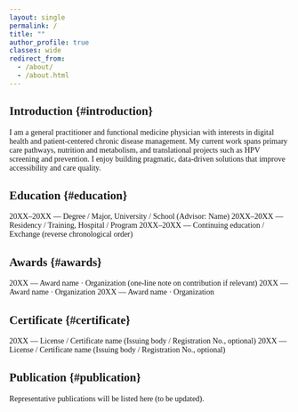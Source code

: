 ```yaml
---
layout: single
permalink: /
title: ""
author_profile: true
classes: wide
redirect_from:
  - /about/
  - /about.html
---
```



## Introduction {#introduction}
I am a general practitioner and functional medicine physician with interests in digital health and patient-centered chronic disease management. My current work spans primary care pathways, nutrition and metabolism, and translational projects such as HPV screening and prevention. I enjoy building pragmatic, data-driven solutions that improve accessibility and care quality.

## Education {#education}
20XX–20XX — Degree / Major, University / School (Advisor: Name)
20XX–20XX — Residency / Training, Hospital / Program
20XX–20XX — Continuing education / Exchange (reverse chronological order)

## Awards {#awards}
20XX — Award name · Organization (one-line note on contribution if relevant)
20XX — Award name · Organization
20XX — Award name · Organization

## Certificate {#certificate}
20XX — License / Certificate name (Issuing body / Registration No., optional)
20XX — License / Certificate name (Issuing body / Registration No., optional)

## Publication {#publication}
Representative publications will be listed here (to be updated).

<!-- If you want auto-rendered entries later, uncomment and ensure _publications/ has items:

{% assign pubs = site.publications | sort: "date" | reverse %}
{% if pubs.size > 0 %}
  {% for pub in pubs %}
    {% include archive-single.html %}
  {% endfor %}
{% else %}
  <p>No publications yet.</p>
{% endif %}

-->

<style>
  h2, h3 { scroll-margin-top: 90px; }  /* 锚点下移，避免被固定导航挡住 */
</style>		

<style>
/* 只改作者侧栏头像为矩形 */
.author__avatar img { border-radius: 0 !important; }
/* 如需控制侧栏头像尺寸，可加一条，例如固定 160px 宽 */
.author__avatar img { width: 160px; height: auto; }
/* 侧栏本来就是“头像在上、信息在下”的上下排布，无需额外设置 */
</style>

<style>
  /* 全页字体：正文、导航、标题、侧栏统一 Times New Roman */
  html, body, .site-title, .site-nav, .page__title,
  .page__content, .author__content, .author__urls-wrapper,
  h1, h2, h3, h4, h5, h6 {
    font-family: "Times New Roman", Times, serif !important;
    letter-spacing: normal;
  }

  /* 去掉小标题自带的底部边线（Minimal Mistakes 默认给 h2/h3 加线） */
  .page__content h2, .page__content h3 {
    border-bottom: 0 !important;
  }

  /* 你的锚点偏移保留（避免被固定导航遮住） */
  h2, h3 { scroll-margin-top: 90px; }
</style>
